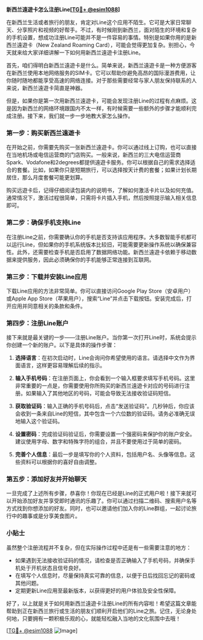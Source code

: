 **新西兰遠遊卡怎么注册Line[[TG💪+ @esim1088](https://t.me/s/esim1088)]**

在新西兰生活或者旅行的朋友，肯定对Line这个应用不陌生。它可是大家日常聊天、分享照片和视频的好帮手。不过，有时候刚到新西兰，面对陌生的环境和复杂的手机设置，想成功注册Line可能并不是一件容易的事情。特别是如果你用的是新西兰遠遊卡（New Zealand Roaming Card），可能会觉得更加复杂。别担心，今天就来给大家详细讲解一下如何用新西兰遠遊卡注册Line。

首先，咱们得明白新西兰遠遊卡是什么。简单来说，新西兰遠遊卡是一种方便游客在新西兰使用本地网络服务的SIM卡。它可以帮助你避免高昂的国际漫游费用，让你随时随地都能享受高速的网络连接。对于那些需要经常与家人朋友保持联系的人来说，新西兰遠遊卡简直是神器。

但是，如果你是第一次用新西兰遠遊卡，可能会发现注册Line的过程有点麻烦。这是因为新西兰的网络环境跟国内不太一样，有时候需要一些额外的步骤才能顺利完成注册。接下来，我们就一步一步地教大家怎么操作。

### 第一步：购买新西兰遠遊卡

在开始之前，你需要先购买一张新西兰遠遊卡。你可以通过线上订购，也可以直接在当地机场或电信运营商的门店购买。一般来说，新西兰的三大电信运营商Spark、Vodafone和2degrees都提供遠遊卡服务。你可以根据自己的需求选择适合的套餐。比如，如果你只是短期旅行，可以选择按天计费的套餐；如果计划长期居住，那么月度套餐可能更划算。

购买远遊卡后，记得仔细阅读包装内的说明书，了解如何激活卡片以及如何充值。通常情况下，激活过程很简单，只需将卡片插入手机，然后按照提示输入相关信息即可。

### 第二步：确保手机支持Line

在注册Line之前，你需要确认你的手机是否支持该应用程序。大多数智能手机都可以运行Line，但如果你的手机系统版本比较旧，可能需要更新操作系统以确保兼容性。此外，还需要检查手机是否启用了数据网络功能。新西兰遠遊卡依赖于移动数据来提供服务，因此必须确保你的手机能够正常连接到互联网。

### 第三步：下载并安装Line应用

下载Line应用的方法非常简单。你可以直接访问Google Play Store（安卓用户）或Apple App Store（苹果用户），搜索“Line”并点击下载按钮。安装完成后，打开应用并同意相关的条款和条件。

### 第四步：注册Line账户

接下来就是最关键的一步——注册Line账户。当你第一次打开Line时，系统会提示你创建一个新的账户。以下是具体的操作步骤：

1. **选择语言**：在初次启动时，Line会询问你希望使用的语言。请选择中文作为界面语言，这样更容易理解后续的指示。
   
2. **输入手机号码**：在注册页面上，你会看到一个输入框要求填写手机号码。这里非常重要的一点是，你需要使用你所购买的新西兰遠遊卡对应的号码进行注册。如果输入了其他地区的号码，可能会导致无法接收验证码短信。

3. **获取验证码**：输入正确的手机号码后，点击“发送验证码”。几秒钟后，你应该会收到一条来自Line的短信，其中包含一个六位数的验证码。请务必准确无误地输入这个验证码。

4. **设置密码**：完成验证码验证后，你需要设置一个强密码来保护你的账户安全。建议使用字母、数字和特殊字符的组合，并且不要使用过于简单的密码。

5. **完善个人信息**：最后一步是填写你的个人资料，包括用户名、头像等信息。这些资料可以根据你的喜好自由调整。

### 第五步：添加好友并开始聊天

一旦完成了上述所有步骤，恭喜你！你现在已经是Line的正式用户啦！接下来就可以开始添加好友并享受即时通讯的乐趣了。你可以通过扫描二维码、搜索用户名等方式找到你想添加的好友。同时，也可以邀请他们加入你的Line群组，一起讨论旅行中的趣事或是分享美食图片。

### 小贴士

虽然整个注册流程并不复杂，但在实际操作过程中还是有一些需要注意的地方：

- 如果遇到无法接收验证码的情况，请检查是否正确输入了手机号码，并确保手机处于开机状态且信号良好。
- 在填写个人信息时，尽量保持真实可靠的信息，以便于日后找回忘记的密码或其他问题。
- 定期更新Line应用至最新版本，以获得更好的用户体验及安全性保障。

好了，以上就是关于如何用新西兰遠遊卡注册Line的所有内容啦！希望这篇文章能帮助到正在新西兰旅行或生活的朋友们顺利开启他们的Line之旅。记住，无论身处何地，只要拥有一颗积极乐观的心，就能轻松融入当地的文化氛围中去哦！

[[TG💪+ @esim1088](https://t.me/s/esim1088) ![Image](https://i.postimg.cc/4NQfJmqS/Snipaste-2025-05-13-00-14-12.png)]